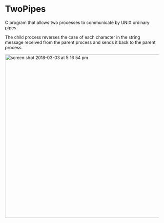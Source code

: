 # TwoPipes
C program that allows two processes to communicate by UNIX ordinary pipes.

The child process reverses the case of each character in the string message received from the parent process and sends it back to the parent process. 

<img width="536" alt="screen shot 2018-03-03 at 5 16 54 pm" src="https://user-images.githubusercontent.com/20143504/36940368-476a2c26-1f07-11e8-8b72-36111deb9ae5.png">
